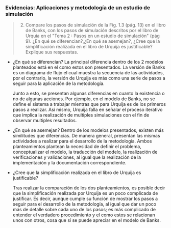 ### Evidencias: Aplicaciones y metodología de un estudio de simulación

> 2. Compare los pasos de simulación de la Fig. 1.3 (pág. 13) en el libro de Banks, con los pasos de simulación descritos por el libro de Urquía en el "Tema 2 : Pasos en un estudio de simulación" (pág 9). ¿En qué se diferencian?,¿En qué se asemejan?, ¿Cree que la simplificación realizada en el libro de Urquija es justificable? Explique sus respuestas.

-   ¿En qué se diferencian?
    La principal diferencia dentro de los 2 modelos planteados está en el como estos son presentados. La versión de Banks es un diagrama de flujo el cual muestra la secuencia de las actividades, por el contrario, la versión de Urquija es más como una serie de pasos a seguir para la aplicación de la metodología.


    Junto a esto, se presentan algunas diferencias en cuanto la existencia o no de algunas acciones. Por ejemplo, en el modelo de Banks, no se define el sistema a trabajar mientras que para Urquija es de los primeros pasos a realizar. Así mismo, Urquija falla en señalar el proceso iterativo que implica la realización de multiples simulaciones con el fin de observar multiples resultados.

-   ¿En qué se asemejan?
    Dentro de los modelos presentados, existen más similitudes que diferencias. De manera general, presentan las mismas actividades a realizar para el desarrollo de la metodología. Ambos planteamientos plantean la necesidad de definir el problema, conceptualizar el modelo, la traducción del modelo, la realización de verificaciones y validaciones, al igual que la realización de la implementación y la documentación correspondiente.

-   ¿Cree que la simplificación realizada en el libro de Urquija es justificable?

    Tras realizar la comparación de los dos planteamientos, es posible decir que la simplificación realizada por Urquija es un poco complicada de justificar. Es decir, aunque cumple su función de mostrar los pasos a seguir para el desarrollo de la metodología, al igual que dar un poco más de detalle sobre cada uno de los pasos; es más complicado de entender el verdadero procedimiento y el como estos se relacionan unos con otros, cosa que sí se puede apreciar en el modelo de Banks.
